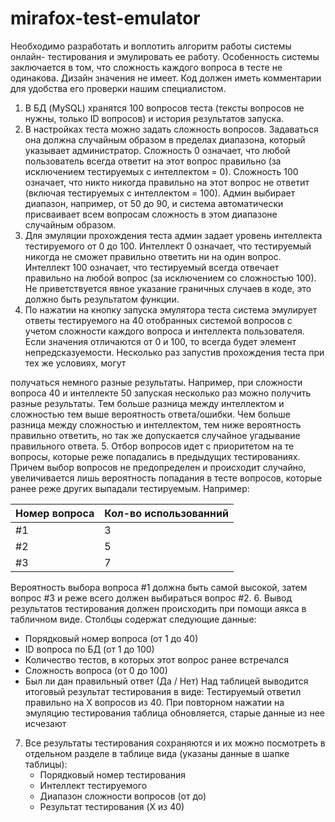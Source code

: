 # mirafox-test-emulator

Необходимо разработать и воплотить алгоритм работы системы онлайн-
тестирования и эмулировать ее работу. Особенность системы заключается в
том, что сложность каждого вопроса в тесте не одинакова. Дизайн значения
не имеет. Код должен иметь комментарии для удобства его проверки нашим
специалистом.

1. В БД (MySQL) хранятся 100 вопросов теста (тексты вопросов не нужны,
только ID вопросов) и история результатов запуска.
2. В настройках теста можно задать сложность вопросов. Задаваться она
должна случайным образом в пределах диапазона, который указывает
администратор. Сложность 0 означает, что любой пользователь всегда
ответит на этот вопрос правильно (за исключением тестируемых с
интеллектом = 0). Сложность 100 означает, что никто никогда правильно
на этот вопрос не ответит (включая тестируемых с интеллектом = 100).
Админ выбирает диапазон, например, от 50 до 90, и система
автоматически присваивает всем вопросам сложность в этом диапазоне
случайным образом.
3. Для эмуляции прохождения теста админ задает уровень интеллекта
тестируемого от 0 до 100. Интеллект 0 означает, что тестируемый
никогда не сможет правильно ответить ни на один вопрос. Интеллект
100 означает, что тестируемый всегда отвечает правильно на любой
вопрос (за исключением со сложностью 100). Не приветствуется явное
указание граничных случаев в коде, это должно быть результатом
функции.
4. По нажатии на кнопку запуска эмулятора теста система эмулирует
ответы тестируемого на 40 отобранных системой вопросов с учетом
сложности каждого вопроса и интеллекта пользователя. Если значения
отличаются от 0 и 100, то всегда будет элемент непредсказуемости.
Несколько раз запустив прохождения теста при тех же условиях, могут

получаться немного разные результаты. Например, при сложности
вопроса 40 и интеллекте 50 запуская несколько раз можно получить
разные результаты. Тем больше разница между интеллектом и
сложностью тем выше вероятность ответа/ошибки.
Чем больше разница между сложностью и интеллектом, тем ниже
вероятность правильно ответить, но так же допускается случайное
угадывание правильного ответа.
5. Отбор вопросов идет с приоритетом на те вопросы, которые реже
попадались в предыдущих тестированиях. Причем выбор вопросов не
предопределен и происходит случайно, увеличивается лишь
вероятность попадания в тесте вопросов, которые ранее реже других
выпадали тестируемым. Например:

| Номер вопроса | Кол-во использованний |
| ------ | ------ |
| #1 | 3 |
| #2 | 5 | 
| #3 | 7 |

Вероятность выбора вопроса #1 должна быть самой высокой, затем
вопрос #3 и реже всего должен выбираться вопрос #2.
6. Вывод результатов тестирования должен происходить при помощи
аякса в табличном виде. Столбцы содержат следующие данные:
   - Порядковый номер вопроса (от 1 до 40)
   - ID вопроса по БД (от 1 до 100)
   - Количество тестов, в которых этот вопрос ранее встречался
   - Сложность вопроса (от 0 до 100)
   - Был ли дан правильный ответ (Да / Нет)
Над таблицей выводится итоговый результат тестирования в виде:
Тестируемый ответил правильно на Х вопросов из 40.
При повторном нажатии на эмуляцию тестирования таблица
обновляется, старые данные из нее исчезают
7. Все результаты тестирования сохраняются и их можно посмотреть в
отдельном разделе в таблице вида (указаны данные в шапке таблицы):
   - Порядковый номер тестирования
   - Интеллект тестируемого
   - Диапазон сложности вопросов (от до)
   - Результат тестирования (X из 40)